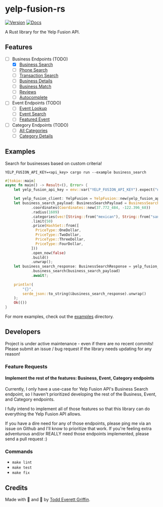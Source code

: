 # yelp-fusion-rs

[![Version](https://img.shields.io/crates/v/yelp-fusion-rs)](https://crates.io/crates/yelp-fusion-rs)
[![Docs](https://docs.rs/yelp-fusion-rs/badge.svg)](https://docs.rs/yelp-fusion-rs)

A Rust library for the Yelp Fusion API.

## Features

- [ ] Business Endpoints (TODO)
  - [X] [Business Search](https://www.yelp.com/developers/documentation/v3/business_search)
  - [ ] [Phone Search](https://www.yelp.com/developers/documentation/v3/business_search_phone)
  - [ ] [Transaction Search](https://www.yelp.com/developers/documentation/v3/transaction_search)
  - [ ] [Business Details](https://www.yelp.com/developers/documentation/v3/business)
  - [ ] [Business Match](https://www.yelp.com/developers/documentation/v3/business_match)
  - [ ] [Reviews](https://www.yelp.com/developers/documentation/v3/business_reviews)
  - [ ] [Autocomplete](https://www.yelp.com/developers/documentation/v3/autocomplete)
- [ ] Event Endpoints (TODO)
  - [ ] [Event Lookup](https://www.yelp.com/developers/documentation/v3/event)
  - [ ] [Event Search](https://www.yelp.com/developers/documentation/v3/event_search)
  - [ ] [Featured Event](https://www.yelp.com/developers/documentation/v3/featured_event)
- [ ] Category Endpoints (TODO)
  - [ ] [All Categories](https://www.yelp.com/developers/documentation/v3/all_categories)
  - [ ] [Category Details](https://www.yelp.com/developers/documentation/v3/category)

## Examples

Search for businesses based on custom criteria!

`YELP_FUSION_API_KEY=<api_key> cargo run --example business_search`

```rust
#[tokio::main]
async fn main() -> Result<(), Error> {
    let yelp_fusion_api_key = env::var("YELP_FUSION_API_KEY").expect("no Yelp Fusion API key");

    let yelp_fusion_client: YelpFusion = YelpFusion::new(yelp_fusion_api_key, None);
    let business_search_payload: BusinessSearchPayload = BusinessSearchPayload::builder()
            .coordinates(Coordinates::new(37.772_484, -122.396_68))
            .radius(1609)
            .categories(vec![String::from("mexican"), String::from("sandwiches")])
            .limit(50)
            .price(HashSet::from([
              PriceType::OneDollar, 
              PriceType::TwoDollar, 
              PriceType::ThreeDollar, 
              PriceType::FourDollar,
            ]))
            .open_now(false)
            .build()
            .unwrap();
    let business_search_response: BusinessSearchResponse = yelp_fusion_client
            .business_search(business_search_payload)
            .await?;
    
    println!(
        "{}",
        serde_json::to_string(&business_search_response).unwrap()
    );
    Ok(())
}
```

For more examples, check out the [examples](https://github.com/goddtriffin/yelp-fusion-rs/blob/main/examples) directory.

## Developers

Project is under active maintenance - even if there are no recent commits!
Please submit an issue / bug request if the library needs updating for any reason!

### Feature Requests

#### Implement the rest of the features: Business, Event, Category endpoints

Currently, I only have a use-case for Yelp Fusion API's Business Search endpoint,
so I haven't prioritized developing the rest of the Business, Event, and Category endpoints.

I fully intend to implement all of those features so that this library can do everything the Yelp Fusion API allows.

If you have a dire need for any of those endpoints, please ping me via an issue on Github and I'll know to prioritize that work.
If you're feeling extra adventurous and/or REALLY need those endpoints implemented, please send a pull request :)

### Commands

- `make lint`
- `make test`
- `make fix`

## Credits

Made with 🤬 and 🥲 by [Todd Everett Griffin](https://www.toddgriffin.me/).
